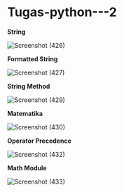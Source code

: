# Tugas-python---2

**String**

![Screenshot (426)](https://user-images.githubusercontent.com/93022913/140646854-4c06fad5-c580-4ff4-af82-e6e9a1b67a37.png)

**Formatted String**

![Screenshot (427)](https://user-images.githubusercontent.com/93022913/140646918-f1c5030b-0064-4e8f-8c5d-4224bfc4cfd0.png)

**String Method**

![Screenshot (429)](https://user-images.githubusercontent.com/93022913/140646991-ba88ee75-9d2e-4571-ac5f-9b9559df27c2.png)


**Matematika**


![Screenshot (430)](https://user-images.githubusercontent.com/93022913/140647019-814de0a6-0bbb-4f14-bf22-0e171fff1acc.png)


**Operator Precedence**

![Screenshot (432)](https://user-images.githubusercontent.com/93022913/140647049-175b6852-1338-45b0-845a-12e9fd2e80c5.png)

**Math Module**

![Screenshot (433)](https://user-images.githubusercontent.com/93022913/140647093-211b5624-e265-4459-824f-1ab2fc565d2b.png)
